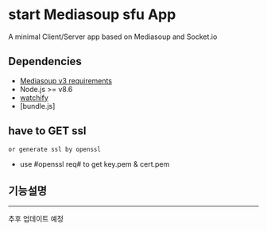 # start Mediasoup sfu App

A minimal Client/Server app based on Mediasoup and Socket.io


## Dependencies

* [Mediasoup v3 requirements](https://mediasoup.org/documentation/v3/mediasoup/installation/#requirements)
* Node.js >= v8.6
* [watchify](http://watchify.org/)
* [bundle.js]

## have to GET ssl 
`or generate ssl by openssl` 
* use #openssl req# to get key.pem & cert.pem 

## 기능설명
---
추후 업데이트 예정